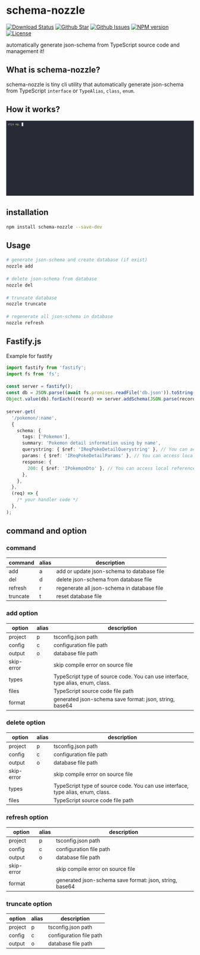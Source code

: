# schema-nozzle

[![Download Status](https://img.shields.io/npm/dw/schema-nozzle.svg)](https://npmcharts.com/compare/schema-nozzle?minimal=true) [![Github Star](https://img.shields.io/github/stars/imjuni/schema-nozzle.svg?style=popout)](https://github.com/imjuni/schema-nozzle) [![Github Issues](https://img.shields.io/github/issues-raw/imjuni/schema-nozzle.svg)](https://github.com/imjuni/schema-nozzle/issues) [![NPM version](https://img.shields.io/npm/v/schema-nozzle.svg)](https://www.npmjs.com/package/schema-nozzle) [![License](https://img.shields.io/npm/l/schema-nozzle.svg)](https://github.com/imjuni/schema-nozzle/blob/master/LICENSE)

automatically generate json-schema from TypeScript source code and management it!

## What is schema-nozzle?

schema-nozzle is tiny cli utility that automatically generate json-schema from TypeScript `interface` or `TypeAlias`, `class`, `enum`.

## How it works?

![demo](assets/ctjs_demo.gif)

## installation

```bash
npm install schema-nozzle --save-dev
```

## Usage

```bash
# generate json-schema and create database (if exist)
nozzle add

# delete json-schema from database
nozzle del

# truncate database
nozzle truncate

# regenerate all json-schema in database
nozzle refresh
```

## Fastify.js

Example for fastify

```ts
import fastify from 'fastify';
import fs from 'fs';

const server = fastify();
const db = JSON.parse((await fs.promises.readFile('db.json')).toString());
Object.value(db).forEach((record) => server.addSchema(JSON.parse(record.schema)));

server.get(
  '/pokemon/:name',
  {
    schema: {
      tags: ['Pokemon'],
      summary: 'Pokemon detail information using by name',
      querystring: { $ref: 'IReqPokeDetailQuerystring' }, // You can access local reference for fastify schema store
      params: { $ref: 'IReqPokeDetailParams' }, // You can access local reference for fastify schema store
      response: {
        200: { $ref: 'IPokemonDto' }, // You can access local reference for fastify schema store
      },
    },
  },
  (req) => {
    /* your handler code */
  },
);
```

## command and option

### command

| command  | alias | description                                 |
| -------- | ----- | ------------------------------------------- |
| add      | a     | add or update json-schema to database file  |
| del      | d     | delete json-schema from database file       |
| refresh  | r     | regenerate all json-schema in database file |
| truncate | t     | reset database file                         |

### add option

| option     | alias | description                                                                     |
| ---------- | ----- | ------------------------------------------------------------------------------- |
| project    | p     | tsconfig.json path                                                              |
| config     | c     | configuration file path                                                         |
| output     | o     | database file path                                                              |
| skip-error |       | skip compile error on source file                                               |
| types      |       | TypeScript type of source code. You can use interface, type alias, enum, class. |
| files      |       | TypeScript source code file path                                                |
| format     |       | generated json-schema save format: json, string, base64                         |

### delete option

| option     | alias | description                                                                     |
| ---------- | ----- | ------------------------------------------------------------------------------- |
| project    | p     | tsconfig.json path                                                              |
| config     | c     | configuration file path                                                         |
| output     | o     | database file path                                                              |
| skip-error |       | skip compile error on source file                                               |
| types      |       | TypeScript type of source code. You can use interface, type alias, enum, class. |
| files      |       | TypeScript source code file path                                                |

### refresh option

| option     | alias | description                                             |
| ---------- | ----- | ------------------------------------------------------- |
| project    | p     | tsconfig.json path                                      |
| config     | c     | configuration file path                                 |
| output     | o     | database file path                                      |
| skip-error |       | skip compile error on source file                       |
| format     |       | generated json-schema save format: json, string, base64 |

### truncate option

| option  | alias | description             |
| ------- | ----- | ----------------------- |
| project | p     | tsconfig.json path      |
| config  | c     | configuration file path |
| output  | o     | database file path      |
